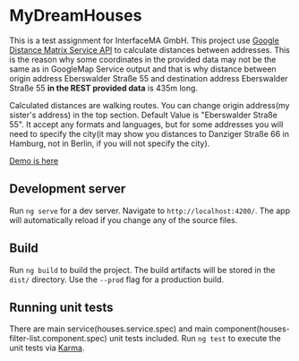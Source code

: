 # MyDreamHouses

This is a test assignment for InterfaceMA GmbH.
This project use [Google Distance Matrix Service API](https://developers.google.com/maps/documentation/javascript/distancematrix) to calculate distances between addresses. This is the reason why some coordinates in the provided data may not be the same as in GoogleMap Service output and that is why distance between origin address Eberswalder Straße 55 and destination address Eberswalder Straße 55 **in the REST provided data** is 435m long.

Calculated distances are walking routes. You can change origin address(my sister's address) in the top section. Default Value is "Eberswalder Straße 55". It accept any formats and languages, but for some addresses you will need to specify the city(it may show you distances to Danziger Straße 66 in Hamburg, not in Berlin, if you will not specify the city).

[Demo is here](https://dh.perun.top/)

## Development server

Run `ng serve` for a dev server. Navigate to `http://localhost:4200/`. The app will automatically reload if you change any of the source files.


## Build

Run `ng build` to build the project. The build artifacts will be stored in the `dist/` directory. Use the `--prod` flag for a production build.

## Running unit tests

There are main service(houses.service.spec) and main component(houses-filter-list.component.spec) unit tests included.
Run `ng test` to execute the unit tests via [Karma](https://karma-runner.github.io).


